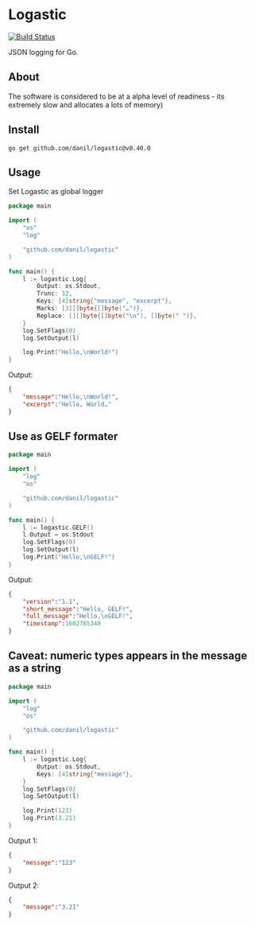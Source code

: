 # Logastic

[![Build Status](https://cloud.drone.io/api/badges/danil/logastic/status.svg)](https://cloud.drone.io/danil/logastic)

JSON logging for Go.

## About

The software is considered to be at a alpha level of readiness -
its extremely slow and allocates a lots of memory)

## Install

    go get github.com/danil/logastic@v0.40.0

## Usage

Set Logastic as global logger

```go
package main

import (
    "os"
    "log"

    "github.com/danil/logastic"
)

func main() {
    l := logastic.Log{
        Output: os.Stdout,
        Trunc: 12,
        Keys: [4]string{"message", "excerpt"},
        Marks: [3][]byte{[]byte("…")},
        Replace: [][]byte{[]byte("\n"), []byte(" ")},
    }
    log.SetFlags(0)
    log.SetOutput(l)

    log.Print("Hello,\nWorld!")
}
```

Output:

```json
{
    "message":"Hello,\nWorld!",
    "excerpt":"Hello, World…"
}
```

## Use as GELF formater

```go
package main

import (
    "log"
    "os"

    "github.com/danil/logastic"
)

func main() {
    l := logastic.GELF()
    l.Output = os.Stdout
    log.SetFlags(0)
    log.SetOutput(l)
    log.Print("Hello,\nGELF!")
}
```

Output:

```json
{
    "version":"1.1",
    "short_message":"Hello, GELF!",
    "full_message":"Hello,\nGELF!",
    "timestamp":1602785340
}
```

## Caveat: numeric types appears in the message as a string

```go
package main

import (
    "log"
    "os"

    "github.com/danil/logastic"
)

func main() {
    l := logastic.Log{
        Output: os.Stdout,
        Keys: [4]string{"message"},
    }
    log.SetFlags(0)
    log.SetOutput(l)

    log.Print(123)
    log.Print(3.21)
}
```

Output 1:

```json
{
    "message":"123"
}
```

Output 2:

```json
{
    "message":"3.21"
}
```
